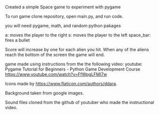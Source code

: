 Created a simple Space game to experiment with pygame

To run game clone repository, open main.py, and run code.

you will need pygame, math, and random python pakages

a: moves the player to the right 
s: moves the player to the left
space_bar: fires a bullet

Score will increase by one for each alien you hit.
When any of the aliens reach the bottom of the screen the game will end.

game made using instructions from the the following video:
youtube: Pygame Tutorial for Beginners - Python Game Development Course
https://www.youtube.com/watch?v=FfWpgLFMI7w

Icons made by https://www.flaticon.com/authors/ddara.

Background taken from google images.

Sound files cloned from the github of youtuber who made the instructional video.
